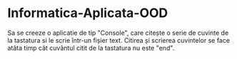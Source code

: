 # Informatica-Aplicata-OOD
Sa se creeze o aplicatie de tip "Console", care citește o serie de 
cuvinte de la tastatura si le scrie într-un fișier text. 
Citirea și scrierea cuvintelor se face atâta timp cât cuvântul citit de la tastatura nu este "end".
